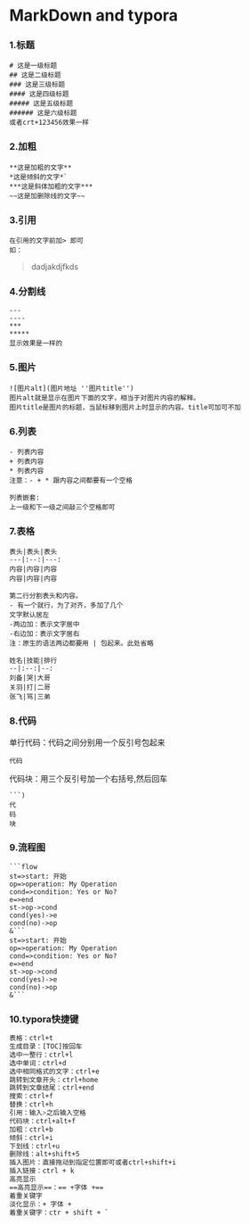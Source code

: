 # MarkDown and typora

### 1.标题

```
# 这是一级标题
## 这是二级标题
### 这是三级标题
#### 这是四级标题
##### 这是五级标题
###### 这是六级标题
或者crt+123456效果一样
```

### 2.加粗

```
**这是加粗的文字**
*这是倾斜的文字*`
***这是斜体加粗的文字***
~~这是加删除线的文字~~
```

### 3.引用

```
在引用的文字前加> 即可
如：
```

> dadjakdjfkds

### 4.分割线

```
---
----
***
*****
显示效果是一样的
```

### 5.图片

```
![图片alt](图片地址 ''图片title'')
图片alt就是显示在图片下面的文字，相当于对图片内容的解释。
图片title是图片的标题，当鼠标移到图片上时显示的内容。title可加可不加
```

### 6.列表

```
- 列表内容
+ 列表内容
* 列表内容
注意：- + * 跟内容之间都要有一个空格

列表嵌套:
上一级和下一级之间敲三个空格即可
```

### 7.表格

```
表头|表头|表头
---|:--:|---:
内容|内容|内容
内容|内容|内容

第二行分割表头和内容。
- 有一个就行，为了对齐，多加了几个
文字默认居左
-两边加：表示文字居中
-右边加：表示文字居右
注：原生的语法两边都要用 | 包起来。此处省略

姓名|技能|排行
--|:--:|--:
刘备|哭|大哥
关羽|打|二哥
张飞|骂|三弟
```

### 8.代码

单行代码：代码之间分别用一个反引号包起来

```
代码
```

代码块：用三个反引号加一个右括号,然后回车

```
​```)
代
码
块
```

### 9.流程图

```
​```flow
st=>start: 开始
op=>operation: My Operation
cond=>condition: Yes or No?
e=>end
st->op->cond
cond(yes)->e
cond(no)->op
&```
st=>start: 开始
op=>operation: My Operation
cond=>condition: Yes or No?
e=>end
st->op->cond
cond(yes)->e
cond(no)->op
&```
```



### 10.typora快捷键

```sh
表格：ctrl+t
生成目录：[TOC]按回车
选中一整行：ctrl+l
选中单词：ctrl+d
选中相同格式的文字：ctrl+e
跳转到文章开头：ctrl+home
跳转到文章结尾：ctrl+end
搜索：ctrl+f
替换：ctrl+h
引用：输入>之后输入空格
代码块：ctrl+alt+f
加粗：ctrl+b
倾斜：ctrl+i
下划线：ctrl+u
删除线：alt+shift+5
插入图片：直接拖动到指定位置即可或者ctrl+shift+i
插入链接：ctrl + k
高亮显示
==高亮显示==：== +字体 +==
着重关键字
淡化显示：+ 字体 +
着重关键字：ctr + shift + `
```

